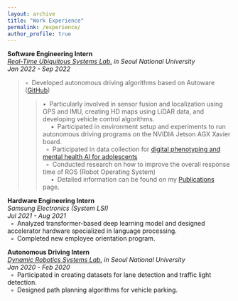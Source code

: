 ```yaml
---
layout: archive
title: "Work Experience"
permalink: /experience/
author_profile: true
---
```

**Software Engineering Intern**  
*[Real-Time Ubiquitous Systems Lab.](https://rubis.snu.ac.kr/) in Seoul National University*  
*Jan 2022 - Sep 2022*  
> ◦&ensp;Developed autonomous driving algorithms based on Autoware ([GitHub](https://github.com/rubis-lab/Autoware_On_Embedded))  
>> •&ensp;Particularly involved in sensor fusion and localization using GPS and IMU, creating HD maps using LiDAR data, and developing vehicle control algorithms.  
&ensp; &ensp;•&ensp;Participated in environment setup and experiments to run autonomous driving programs on the NVIDIA Jetson AGX Xavier board.  
&ensp;◦&ensp;Participated in data collection for [digital phenotyping and mental health AI for adolescents](https://rubis.snu.ac.kr/index.php/sample-page/research/)  
&ensp;◦&ensp;Conducted research on how to improve the overall response time of ROS (Robot Operating System)  
&ensp; &ensp;•&ensp;Detailed information can be found on my [Publications](https://sunho001215.github.io/publications/) page.  

**Hardware Engineering Intern**  
*Samsung Electronics (System LSI)*  
*Jul 2021 - Aug 2021*  
&ensp;◦&ensp;Analyzed transformer-based deep learning model and designed accelerator hardware specialized in language processing.  
&ensp;◦&ensp;Completed new employee orientation program.

**Autonomous Driving Intern**  
*[Dynamic Robotics Systems Lab.](http://dyros.snu.ac.kr/) in Seoul National University*  
*Jan 2020 - Feb 2020*  
&ensp;◦&ensp;Participated in creating datasets for lane detection and traffic light detection.  
&ensp;◦&ensp;Designed path planning algorithms for vehicle parking.  

